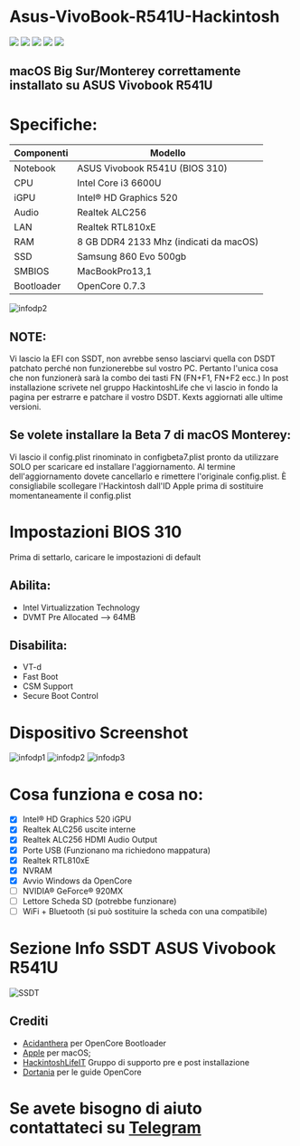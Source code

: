 # Asus-VivoBook-R541U-Hackintosh
[![](https://img.shields.io/badge/Gitter%20HL%20Community-Chat-informational?style=flat&logo=gitter&logoColor=white&color=ed1965)](https://gitter.im/Hackintosh-Life-IT/community)
[![](https://img.shields.io/badge/Repository-SASATech-informational?style=flat&logo=apple&logoColor=white&color=9debeb)](https://github.com/SASA-Tech?tab=repositories)
[![](https://img.shields.io/badge/Telegram-HackintoshLifeIT-informational?style=flat&logo=telegram&logoColor=white&color=5fb659)](https://t.me/HackintoshLife_it)
[![](https://img.shields.io/badge/Facebook-HackintoshLifeIT-informational?style=flat&logo=facebook&logoColor=white&color=3a4dc9)](https://www.facebook.com/hackintoshlife/)
[![](https://img.shields.io/badge/Instagram-HackintoshLifeIT-informational?style=flat&logo=instagram&logoColor=white&color=8a178a)](https://www.instagram.com/hackintoshlife.it_official/)

## macOS Big Sur/Monterey correttamente installato su ASUS Vivobook R541U

# Specifiche:

| Componenti       | Modello                               |
| ---------------- | --------------------------------------|
| Notebook         | ASUS Vivobook R541U (BIOS 310)        |
| CPU              | Intel Core i3 6600U                   | 
| iGPU             | Intel® HD Graphics 520                |
| Audio            | Realtek ALC256                        |
| LAN              | Realtek RTL810xE                      |
| RAM              | 8 GB DDR4 2133 Mhz (indicati da macOS)|
| SSD              | Samsung 860 Evo 500gb                 |
| SMBIOS           | MacBookPro13,1                        |
| Bootloader       | OpenCore 0.7.3                        |

![infodp2](./Screenshot/PC.jpeg)

## NOTE:
Vi lascio la EFI con SSDT, non avrebbe senso lasciarvi quella con DSDT patchato perché non funzionerebbe sul vostro PC.
Pertanto l'unica cosa che non funzionerà sarà la combo dei tasti FN (FN+F1, FN+F2 ecc.)
In post installazione scrivete nel gruppo HackintoshLife che vi lascio in fondo la pagina per estrarre e patchare il vostro DSDT.
Kexts aggiornati alle ultime versioni.

## Se volete installare la Beta 7 di macOS Monterey:
Vi lascio il config.plist rinominato in configbeta7.plist pronto da utilizzare SOLO per scaricare ed installare l'aggiornamento.
Al termine dell'aggiornamento dovete cancellarlo e rimettere l'originale config.plist.
È consigliabile scollegare l'Hackintosh dall'ID Apple prima di sostituire momentaneamente il config.plist

# Impostazioni BIOS 310

Prima di settarlo, caricare le impostazioni di default

## Abilita:
- Intel Virtualizzation Technology
- DVMT Pre Allocated --> 64MB

## Disabilita:
- VT-d
- Fast Boot
- CSM Support
- Secure Boot Control

# Dispositivo Screenshot
![infodp1](./Screenshot/SysInfo.png)
![infodp2](./Screenshot/SysInfo2.png)
![infodp3](./Screenshot/SysInfo3.png)

# Cosa funziona e cosa no:
- [x] Intel® HD Graphics 520 iGPU
- [x] Realtek ALC256 uscite interne
- [x] Realtek ALC256 HDMI Audio Output
- [x] Porte USB (Funzionano ma richiedono mappatura)
- [x] Realtek RTL810xE
- [x] NVRAM
- [x] Avvio Windows da OpenCore
- [ ] NVIDIA® GeForce® 920MX
- [ ] Lettore Scheda SD (potrebbe funzionare)
- [ ] WiFi + Bluetooth (si può sostituire la scheda con una compatibile)

# Sezione Info SSDT ASUS Vivobook R541U

![SSDT](./Screenshot/SSDT.png)

## Crediti

- [Acidanthera](https://github.com/acidanthera) per OpenCore Bootloader
- [Apple](https://apple.com) per macOS;
- [HackintoshLifeIT](https://github.com/Hackintoshlifeit) Gruppo di supporto pre e post installazione
- [Dortania](https://github.com/dortania) per le guide OpenCore

# Se avete bisogno di aiuto contattateci su [Telegram](https://t.me/HackintoshLife_it)
